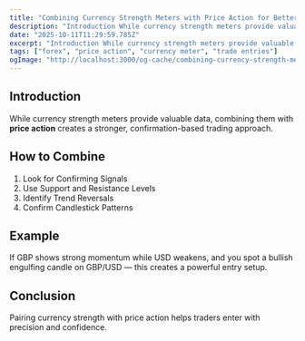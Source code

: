 ```yaml
---
title: "Combining Currency Strength Meters with Price Action for Better Entries"
description: "Introduction While currency strength meters provide valuable data, combining them with price action creates a stronger, confirmation-based trading approach..."
date: "2025-10-11T11:29:59.785Z"
excerpt: "Introduction While currency strength meters provide valuable data, combining them with price action creates a stronger, confirmation-based trading approach. How to Combine 1. Look for Confirming Signals 2. Use Support and Resistance Levels 3. Identify Trend Reversals 4. Confirm Candlestick Patterns Example If GBP shows strong momentum while USD weakens,..."
tags: ["forex", "price action", "currency meter", "trade entries"]
ogImage: "http://localhost:3000/og-cache/combining-currency-strength-meters-with-price-action-for-better-entries.jpg"
---
```

## Introduction

While currency strength meters provide valuable data, combining them with **price action** creates a stronger, confirmation-based trading approach.

## How to Combine

1. Look for Confirming Signals  
2. Use Support and Resistance Levels  
3. Identify Trend Reversals  
4. Confirm Candlestick Patterns  

## Example

If GBP shows strong momentum while USD weakens, and you spot a bullish engulfing candle on GBP/USD — this creates a powerful entry setup.

## Conclusion

Pairing currency strength with price action helps traders enter with precision and confidence.
